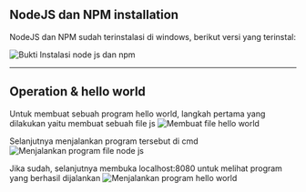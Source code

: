 ## NodeJS dan NPM installation

NodeJS dan NPM sudah terinstalasi di windows, berikut versi yang terinstal:

![Bukti Instalasi node js dan npm](https://user-images.githubusercontent.com/83491188/209496293-d4ff0246-a9ba-408f-bba1-5aa49ca04ea1.png)

______________________________________

## Operation & hello world

Untuk membuat sebuah program hello world, langkah pertama yang dilakukan yaitu membuat sebuah file js
![Membuat file hello world](https://user-images.githubusercontent.com/83491188/209496345-a110ed9d-83a3-411c-9ee9-61d64f7d5bd0.png)

Selanjutnya menjalankan program tersebut di cmd
![Menjalankan program file node js](https://user-images.githubusercontent.com/83491188/209496363-db698c9e-a1bb-45dd-bf14-3ff6f90c7a13.png)

Jika sudah, selanjutnya membuka localhost:8080 untuk melihat program yang berhasil dijalankan
![Menjalankan program hello world](https://user-images.githubusercontent.com/83491188/209496401-e8b59248-fd06-42da-a2a2-632dd0d21bf5.png)
